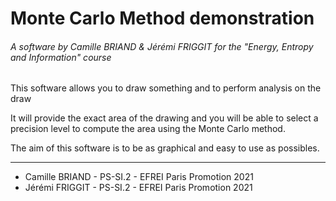 # Monte Carlo Method demonstration
###### A software by Camille BRIAND & Jérémi FRIGGIT for the "Energy, Entropy and Information" course

This software allows you to draw something and to perform analysis on the draw

It will provide the exact area of the drawing and you will be able to select a precision level to compute the area using the Monte Carlo method.

The aim of this software is to be as graphical and easy to use as possibles.

-------------


* Camille BRIAND - PS-SI.2 - EFREI Paris Promotion 2021
* Jérémi FRIGGIT - PS-SI.2 - EFREI Paris Promotion 2021 